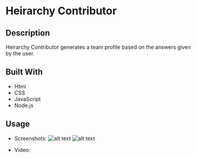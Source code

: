 # Heirarchy Contributor

## Description
Heirarchy Contributor generates a team profile based on the answers given by the user. 

## Built With 
* Html 
* CSS
* JavaScript
* Node.js

## Usage
* Screenshots:
![alt text]("Screenshot1.png")
![alt text]("Screenshot2.png")

* Video:

